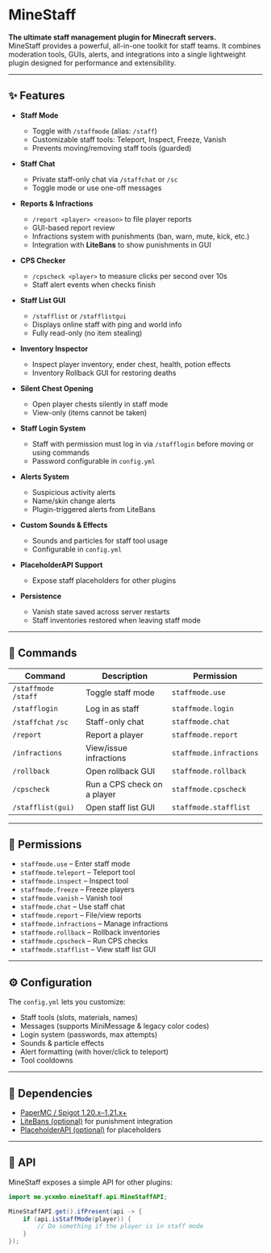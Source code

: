 # MineStaff

**The ultimate staff management plugin for Minecraft servers.**  
MineStaff provides a powerful, all-in-one toolkit for staff teams. It combines moderation tools, GUIs, alerts, and integrations into a single lightweight plugin designed for performance and extensibility.

---

## ✨ Features

- **Staff Mode**
    - Toggle with `/staffmode` (alias: `/staff`)
    - Customizable staff tools: Teleport, Inspect, Freeze, Vanish
    - Prevents moving/removing staff tools (guarded)

- **Staff Chat**
    - Private staff-only chat via `/staffchat` or `/sc`
    - Toggle mode or use one-off messages

- **Reports & Infractions**
    - `/report <player> <reason>` to file player reports
    - GUI-based report review
    - Infractions system with punishments (ban, warn, mute, kick, etc.)
    - Integration with **LiteBans** to show punishments in GUI

- **CPS Checker**
    - `/cpscheck <player>` to measure clicks per second over 10s
    - Staff alert events when checks finish

- **Staff List GUI**
    - `/stafflist` or `/stafflistgui`
    - Displays online staff with ping and world info
    - Fully read-only (no item stealing)

- **Inventory Inspector**
    - Inspect player inventory, ender chest, health, potion effects
    - Inventory Rollback GUI for restoring deaths

- **Silent Chest Opening**
    - Open player chests silently in staff mode
    - View-only (items cannot be taken)

- **Staff Login System**
    - Staff with permission must log in via `/stafflogin` before moving or using commands
    - Password configurable in `config.yml`

- **Alerts System**
    - Suspicious activity alerts
    - Name/skin change alerts
    - Plugin-triggered alerts from LiteBans

- **Custom Sounds & Effects**
    - Sounds and particles for staff tool usage
    - Configurable in `config.yml`

- **PlaceholderAPI Support**
    - Expose staff placeholders for other plugins

- **Persistence**
    - Vanish state saved across server restarts
    - Staff inventories restored when leaving staff mode

---

## 📜 Commands

| Command              | Description                                | Permission                |
|----------------------|--------------------------------------------|---------------------------|
| `/staffmode` `/staff`| Toggle staff mode                          | `staffmode.use`           |
| `/stafflogin`        | Log in as staff                            | `staffmode.login`         |
| `/staffchat` `/sc`   | Staff-only chat                            | `staffmode.chat`          |
| `/report`            | Report a player                            | `staffmode.report`        |
| `/infractions`       | View/issue infractions                     | `staffmode.infractions`   |
| `/rollback`          | Open rollback GUI                          | `staffmode.rollback`      |
| `/cpscheck`          | Run a CPS check on a player                | `staffmode.cpscheck`      |
| `/stafflist(gui)`    | Open staff list GUI                        | `staffmode.stafflist`     |

---

## 🔑 Permissions

- `staffmode.use` – Enter staff mode
- `staffmode.teleport` – Teleport tool
- `staffmode.inspect` – Inspect tool
- `staffmode.freeze` – Freeze players
- `staffmode.vanish` – Vanish tool
- `staffmode.chat` – Use staff chat
- `staffmode.report` – File/view reports
- `staffmode.infractions` – Manage infractions
- `staffmode.rollback` – Rollback inventories
- `staffmode.cpscheck` – Run CPS checks
- `staffmode.stafflist` – View staff list GUI

---

## ⚙️ Configuration

The `config.yml` lets you customize:

- Staff tools (slots, materials, names)
- Messages (supports MiniMessage & legacy color codes)
- Login system (passwords, max attempts)
- Sounds & particle effects
- Alert formatting (with hover/click to teleport)
- Tool cooldowns

---

## 🔌 Dependencies

- [PaperMC / Spigot 1.20.x–1.21.x+](https://papermc.io/)
- [LiteBans (optional)](https://www.spigotmc.org/resources/litebans.3715/) for punishment integration
- [PlaceholderAPI (optional)](https://www.spigotmc.org/resources/placeholderapi.6245/) for placeholders

---

## 🧩 API

MineStaff exposes a simple API for other plugins:

```java
import me.ycxmbo.mineStaff.api.MineStaffAPI;

MineStaffAPI.get().ifPresent(api -> {
    if (api.isStaffMode(player)) {
        // Do something if the player is in staff mode
    }
});
